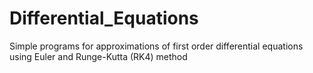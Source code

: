 # Differential_Equations
Simple programs for approximations of first order differential equations using Euler and Runge-Kutta (RK4) method
